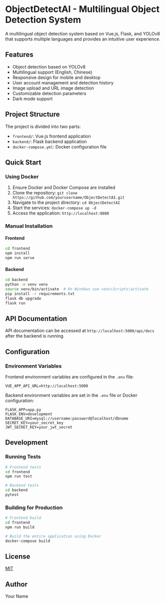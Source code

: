 # ObjectDetectAI - Multilingual Object Detection System

A multilingual object detection system based on Vue.js, Flask, and YOLOv8 that supports multiple languages and provides an intuitive user experience.

## Features

- Object detection based on YOLOv8
- Multilingual support (English, Chinese)
- Responsive design for mobile and desktop
- User account management and detection history
- Image upload and URL image detection
- Customizable detection parameters
- Dark mode support

## Project Structure

The project is divided into two parts:

- `frontend/`: Vue.js frontend application
- `backend/`: Flask backend application
- `docker-compose.yml`: Docker configuration file

## Quick Start

### Using Docker

1. Ensure Docker and Docker Compose are installed
2. Clone the repository: `git clone https://github.com/yourusername/ObjectDetectAI.git`
3. Navigate to the project directory: `cd ObjectDetectAI`
4. Start the services: `docker-compose up -d`
5. Access the application: `http://localhost:8080`

### Manual Installation

#### Frontend

```bash
cd frontend
npm install
npm run serve
```

#### Backend

```bash
cd backend
python -m venv venv
source venv/bin/activate  # On Windows use venv\Scripts\activate
pip install -r requirements.txt
flask db upgrade
flask run
```

## API Documentation

API documentation can be accessed at `http://localhost:5000/api/docs` after the backend is running.

## Configuration

### Environment Variables

Frontend environment variables are configured in the `.env` file:

```
VUE_APP_API_URL=http://localhost:5000
```

Backend environment variables are set in the `.env` file or Docker configuration:

```
FLASK_APP=app.py
FLASK_ENV=development
DATABASE_URI=mysql://username:password@localhost/dbname
SECRET_KEY=your_secret_key
JWT_SECRET_KEY=your_jwt_secret
```

## Development

### Running Tests

```bash
# Frontend tests
cd frontend
npm run test

# Backend tests
cd backend
pytest
```

### Building for Production

```bash
# Frontend build
cd frontend
npm run build

# Build the entire application using Docker
docker-compose build
```

## License

[MIT](LICENSE)

## Author

Your Name